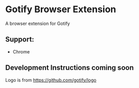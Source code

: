 # Gotify Browser Extension

A browser extension for Gotify

## Support:

- Chrome

## Development Instructions coming soon

Logo is from https://github.com/gotify/logo
